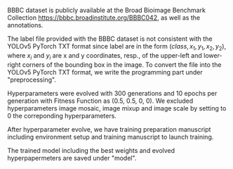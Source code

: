 BBBC dataset is publicly available at the  Broad Bioimage Benchmark Collection https://bbbc.broadinstitute.org/BBBC042, as well as the annotations.

The label file provided with the BBBC dataset is not consistent with the YOLOv5 PyTorch TXT format since label are in the form 
$(class, x_1, y_1, x_2, y_2)$, where $x_{i}$ and $y_{i}$ are x and y coordinates, resp., of the upper-left and lower-right corners of the bounding box 
in the image. To convert the file into the YOLOv5 PyTorch TXT format, we write the programming part under "preprocessing".

Hyperparameters were evolved with 300 generations and 10 epochs per generation with Fitness Function as (0.5, 0.5, 0, 0). We excluded hyperparameters image mosaic, image mixup and image scale by setting to 0 the correponding hyperparameters.

After hyperparameter evolve, we have training preparation manuscript including environment setup and training manuscript to launch training.

The trained model including the best weights and evolved hyperpapermeters are saved under "model".
